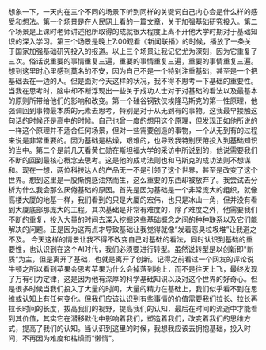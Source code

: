 


想象一下，一天内在三个不同的场景下听到同样的关键词自己内心会是什么样的感受和想法。第一个场景是在人民网上看的一篇文章，关于加强基础研究投入。第二个场景是上课时老师讲述他所取得的成就很大程度上离不开他大学时期对于基础知识的深入学习。第三个场景是晚上7:00观看《新闻联播》的时候，播放了一条关于国家加强基础研究投入的报道。以上三个场景让我记忆尤为深刻，因为它重复了三次。俗话说重要的事情重复三遍，重要的事情重复三遍，重要的事情重复三遍。想到这里时心里感到莫名的不安，因为自己不是一个特别注重基础，甚至是一个把基础丢在一边的人。但是面对今天这样的状况，我不得不思考一下基础的重要性。
当我在思考时，脑中却不断浮现出一些关于成功人士对于对基础的看法以及最基本的原则所带给他们的影响和改变。第一个硅谷钢铁侠埃隆马斯克的第一性原理，他强调回到事物最本质的元素去思考，特别是对于从无到有的事物。这我最早接触这句话的时候还是高中的时候。自己也曾一度的想用这个原理，但发现正如他所说的一样这个原理并不适合任何场景，但对一些需要创造的事物，一个从无到有的过程来说是非常重要的。因为基础是枯燥，艰难的，也导致我特别厌倦投入到基础知识的当中。第二个是前几天看黄仁勋在斯坦福大学的采访中所说到的，他说需要我们不断的回到最核心概念去思考。这是他的成功法则也和马斯克的成功法则不想谋和。现在一想，两位科技达人的产品无一不是引领了这个世界，甚至是改变了这个世界。想到这里是一股惭愧感油然而生，这么重要的东西却被放弃了。我尝试去分析为什么我会那么厌倦基础的原因。首先是因为基础是一个非常庞大的组织，就像高楼大厦的地基一样，我们看到的只是大厦的宏伟，也只是冰山一角，但并没有看到大厦底部那庞大的工程。其次基础是非常有难度的，除了难度之外，他需要我们不断的重复，投入大量的时间去深入挖掘这些基础概念之间的种种联系以及它们能解决的问题。正是因为这两点才导致基础让我觉得就像“发着恶臭垃圾堆”让我避之不及。
今天这样的情景让我不得不改变自己对基础的看法，同时认识到基础的重要性，也认识到在这个AI时代，我们必须要进行转型。虽然说转型是以创新即"新质“为主，但是离开了基础，也就是离开了创新。记得之前看过一个网友的评论说牛顿之所以看到苹果会思考苹果为什么会掉落到地上，而不是往天上飞，最终发现了万有引力定律，这是因为他有深厚的科学基础知识以及对这个世界的好奇心。但是很多时候当我们投入了大量的时间，大量的精力在基础上，我们似乎看不到在思维或认知上有任何变化。但我们应该认识到有些事情的价值需要我们拉长、拉长再拉长时间的长度，拔高我们的视野，提高我们的认知，最后在时间的流逝中才能看到其价值，其实它在潜移默化中影响着我们，塑造着我们，改变着我们的思维方式，提高了我们的认知。当认识到这里的时候，我想我应该去拥抱基础，投入时间，不再因为难度和枯燥而“懒惰”。